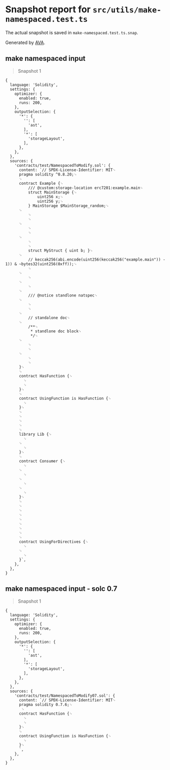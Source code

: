 # Snapshot report for `src/utils/make-namespaced.test.ts`

The actual snapshot is saved in `make-namespaced.test.ts.snap`.

Generated by [AVA](https://avajs.dev).

## make namespaced input

> Snapshot 1

    {
      language: 'Solidity',
      settings: {
        optimizer: {
          enabled: true,
          runs: 200,
        },
        outputSelection: {
          '*': {
            '': [
              'ast',
            ],
            '*': [
              'storageLayout',
            ],
          },
        },
      },
      sources: {
        'contracts/test/NamespacedToModify.sol': {
          content: `// SPDX-License-Identifier: MIT␊
          pragma solidity ^0.8.20;␊
          ␊
          contract Example {␊
              /// @custom:storage-location erc7201:example.main␊
              struct MainStorage {␊
                  uint256 x;␊
                  uint256 y;␊
              } MainStorage $MainStorage_random;␊
          ␊
              ␊
              ␊
          ␊
              ␊
              ␊
          ␊
              ␊
              ␊
              struct MyStruct { uint b; }␊
          ␊
              // keccak256(abi.encode(uint256(keccak256("example.main")) - 1)) & ~bytes32(uint256(0xff));␊
              ␊
          ␊
              ␊
          ␊
              ␊
          ␊
              /// @notice standlone natspec␊
          ␊
              ␊
              ␊
          ␊
              // standalone doc␊
          ␊
              /**␊
               * standlone doc block␊
               */␊
          ␊
              ␊
              ␊
          ␊
              ␊
              ␊
          }␊
          ␊
          contract HasFunction {␊
            ␊
            ␊
          }␊
          ␊
          contract UsingFunction is HasFunction {␊
            ␊
          }␊
          ␊
          ␊
          ␊
          ␊
          ␊
          library Lib {␊
            ␊
          ␊
            ␊
          }␊
          ␊
          contract Consumer {␊
            ␊
          ␊
            ␊
          ␊
            ␊
          ␊
            ␊
          }␊
          ␊
          ␊
          ␊
          ␊
          ␊
          ␊
          ␊
          ␊
          ␊
          contract UsingForDirectives {␊
            ␊
          ␊
            ␊
          }`,
        },
      },
    }

## make namespaced input - solc 0.7

> Snapshot 1

    {
      language: 'Solidity',
      settings: {
        optimizer: {
          enabled: true,
          runs: 200,
        },
        outputSelection: {
          '*': {
            '': [
              'ast',
            ],
            '*': [
              'storageLayout',
            ],
          },
        },
      },
      sources: {
        'contracts/test/NamespacedToModify07.sol': {
          content: `// SPDX-License-Identifier: MIT␊
          pragma solidity 0.7.6;␊
           ␊
          contract HasFunction {␊
            ␊
            ␊
          }␊
          ␊
          contract UsingFunction is HasFunction {␊
            ␊
          }␊
          `,
        },
      },
    }

